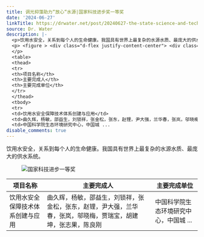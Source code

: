 ```yaml
---
title: 调光抑藻助力“放心“水源|国家科技进步奖一等奖
date: '2024-06-27'
linkTitle: https://drwater.net/post/20240627-the-state-science-and-technology-progress-award/
source: Dr. Water
description: |-
  <p>饮用水安全，关系到每个人的生命健康。我国具有世界上最复杂的水源水质、最庞大的供水系统。</p>
  <p> <figure > <div class="d-flex justify-content-center"> <div class="w-100" ><img src="./award.webp" alt="国家科技进步一等奖" loading="lazy" data-zoomable /></div> </div></figure>
  </p>
  <table>
  <thead>
  <tr>
  <th>项目名称</th>
  <th>主要完成人</th>
  <th>主要完成单位</th>
  </tr>
  </thead>
  <tbody>
  <tr>
  <td>饮用水安全保障技术体系创建与应用</td>
  <td>曲久辉，杨敏，邵益生，刘锁祥，张金松，张东，赵锂，尹大强，兰华春，张岚，邬晓梅，贾瑞宝，胡建坤，张志果，陈良刚</td>
  <td>中国科学院生态环境研究中心，中国城 ...
disable_comments: true
---
```

<p>饮用水安全，关系到每个人的生命健康。我国具有世界上最复杂的水源水质、最庞大的供水系统。</p>
<p> <figure > <div class="d-flex justify-content-center"> <div class="w-100" ><img src="./award.webp" alt="国家科技进步一等奖" loading="lazy" data-zoomable /></div> </div></figure>
</p>
<table>
<thead>
<tr>
<th>项目名称</th>
<th>主要完成人</th>
<th>主要完成单位</th>
</tr>
</thead>
<tbody>
<tr>
<td>饮用水安全保障技术体系创建与应用</td>
<td>曲久辉，杨敏，邵益生，刘锁祥，张金松，张东，赵锂，尹大强，兰华春，张岚，邬晓梅，贾瑞宝，胡建坤，张志果，陈良刚</td>
<td>中国科学院生态环境研究中心，中国城 ...